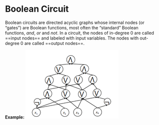 # Boolean Circuit

Boolean circuits are directed acyclic graphs whose internal nodes (or “gates”) are Boolean functions, most often the “standard”
Boolean functions, _and_, _or_ and _not_. In a circuit, the nodes of in-degree 0 are called ==input nodes== and labeled with input
variables. The nodes with out-degree 0 are called ==output nodes==.

**Example:**
![boolean_circuit](attachments/boolean_circuit.png)
